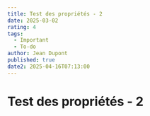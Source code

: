 ```yaml
---
title: Test des propriétés - 2
date: 2025-03-02
rating: 4
tags:
  - Important
  - To-do
author: Jean Dupont
published: true
date2: 2025-04-16T07:13:00
---
```


# Test des propriétés - 2
